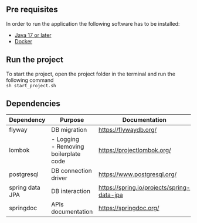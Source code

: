 ## Pre requisites

In order to run the application the following software has to be installed:

- [Java 17 or later](https://www.oracle.com/java/technologies/downloads/)
- [Docker](https://docs.docker.com/get-docker/)

## Run the project

To start the project, open the project folder in the terminal and run the following command<br>
`sh start_project.sh`

## Dependencies

| Dependency      | Purpose                                   | Documentation                              |
|-----------------|-------------------------------------------|--------------------------------------------|
| flyway          | DB migration                              | https://flywaydb.org/                      |
| lombok          | - Logging<br/>- Removing boilerplate code | https://projectlombok.org/                 |
| postgresql      | DB connection driver                      | https://www.postgresql.org/                |
| spring data JPA | DB interaction                            | https://spring.io/projects/spring-data-jpa |
| springdoc       | APIs documentation                        | https://springdoc.org/                     |